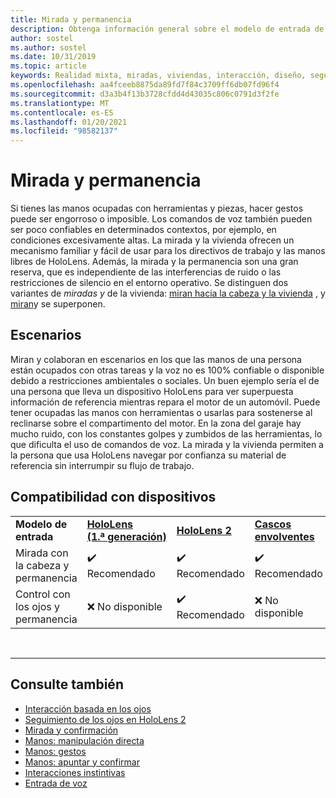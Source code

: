```yaml
---
title: Mirada y permanencia
description: Obtenga información general sobre el modelo de entrada de ojo y punta de la mirada para aplicaciones de realidad mixta.
author: sostel
ms.author: sostel
ms.date: 10/31/2019
ms.topic: article
keywords: Realidad mixta, miradas, viviendas, interacción, diseño, seguimiento ocular, seguimiento de cabezales, auriculares de realidad mixta, auriculares de realidad mixta de Windows, auriculares de realidad virtual, HoloLens, MRTK, kit de herramientas de realidad mixta
ms.openlocfilehash: aa4fceeb8875da89fd7f84c3709ff6db07fd96f4
ms.sourcegitcommit: d3a3b4f13b3728cfdd4d43035c806c0791d3f2fe
ms.translationtype: MT
ms.contentlocale: es-ES
ms.lasthandoff: 01/20/2021
ms.locfileid: "98582137"
---
```

# <a name="gaze-and-dwell"></a>Mirada y permanencia

Si tienes las manos ocupadas con herramientas y piezas, hacer gestos puede ser engorroso o imposible.
Los comandos de voz también pueden ser poco confiables en determinados contextos, por ejemplo, en condiciones excesivamente altas.
La mirada y la vivienda ofrecen un mecanismo familiar y fácil de usar para los directivos de trabajo y las manos libres de HoloLens.
Además, la mirada y la permanencia son una gran reserva, que es independiente de las interferencias de ruido o las restricciones de silencio en el entorno operativo.
Se distinguen dos variantes de _miradas y_ de la vivienda: [miran hacia la cabeza y la vivienda](gaze-and-dwell-head.md) , y [miran](gaze-and-dwell-eyes.md)y se superponen.

## <a name="scenarios"></a>Escenarios

Miran y colaboran en escenarios en los que las manos de una persona están ocupados con otras tareas y la voz no es 100% confiable o disponible debido a restricciones ambientales o sociales.
Un buen ejemplo sería el de una persona que lleva un dispositivo HoloLens para ver superpuesta información de referencia mientras repara el motor de un automóvil.
Puede tener ocupadas las manos con herramientas o usarlas para sostenerse al reclinarse sobre el compartimento del motor.
En la zona del garaje hay mucho ruido, con los constantes golpes y zumbidos de las herramientas, lo que dificulta el uso de comandos de voz.
La mirada y la vivienda permiten a la persona que usa HoloLens navegar por confianza su material de referencia sin interrumpir su flujo de trabajo.

## <a name="device-support"></a>Compatibilidad con dispositivos

<table>
    <colgroup>
    <col width="25%" />
    <col width="25%" />
    <col width="25%" />
    <col width="25%" />
    </colgroup>
    <tr>
        <td><strong>Modelo de entrada</strong></td>
        <td><a href="/hololens/hololens1-hardware"><strong>HoloLens (1.ª generación)</strong></a></td>
        <td><a href="https://docs.microsoft.com/hololens/hololens2-hardware"><strong>HoloLens 2</strong></td>
        <td><a href="../discover/immersive-headset-hardware-details.md"><strong>Cascos envolventes</strong></a></td>
    </tr>
     <tr>
        <td>Mirada con la cabeza y permanencia</td>
        <td>✔️ Recomendado</td>
        <td>✔️ Recomendado</td>
        <td>✔️ Recomendado</td>
    </tr>
     <tr>
        <td>Control con los ojos y permanencia</td>
        <td>❌ No disponible</td>
        <td>✔️ Recomendado</td>
        <td>❌ No disponible</td>
    </tr>
</table>


<br>

---

 ## <a name="see-also"></a>Consulte también

* [Interacción basada en los ojos](eye-gaze-interaction.md)
* [Seguimiento de los ojos en HoloLens 2](eye-tracking.md)
* [Mirada y confirmación](gaze-and-commit.md)
* [Manos: manipulación directa](direct-manipulation.md)
* [Manos: gestos](gaze-and-commit.md#composite-gestures)
* [Manos: apuntar y confirmar](point-and-commit.md)
* [Interacciones instintivas](interaction-fundamentals.md)
* [Entrada de voz](voice-input.md)